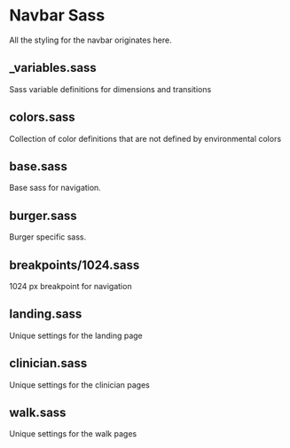 # Navbar Sass

All the styling for the navbar originates here.

## _variables.sass

Sass variable definitions for dimensions and transitions

## colors.sass

Collection of color definitions that are not defined by environmental colors

## base.sass

Base sass for navigation.

## burger.sass

Burger specific sass.

## breakpoints/1024.sass

1024 px breakpoint for navigation

## landing.sass

Unique settings for the landing page

## clinician.sass

Unique settings for the clinician pages

## walk.sass

Unique settings for the walk pages
